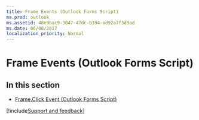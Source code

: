 ```yaml
---
title: Frame Events (Outlook Forms Script)
ms.prod: outlook
ms.assetid: 48e9bac9-3047-47dc-b394-ad92a7f3d9ad
ms.date: 06/08/2017
localization_priority: Normal
---
```



# Frame Events (Outlook Forms Script)

## In this section


- [Frame.Click Event (Outlook Forms Script)](Outlook.frame.click.md)

[!include[Support and feedback](~/includes/feedback-boilerplate.md)]
